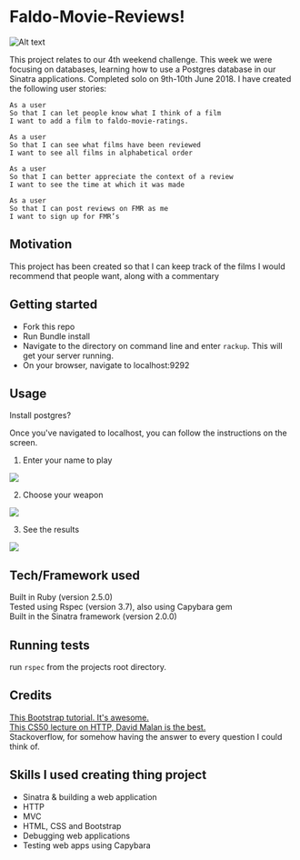 Faldo-Movie-Reviews!
==================

 ![Alt text](https://media.giphy.com/media/E7ClVqqCl8bVS/giphy.gif)


This project relates to our 4th weekend challenge. This week we were focusing on databases, learning how to use a Postgres database in our Sinatra applications. Completed solo on 9th-10th June 2018. I have created the following user stories:

```
As a user
So that I can let people know what I think of a film  
I want to add a film to faldo-movie-ratings.

As a user
So that I can see what films have been reviewed
I want to see all films in alphabetical order

As a user
So that I can better appreciate the context of a review
I want to see the time at which it was made

As a user
So that I can post reviews on FMR as me
I want to sign up for FMR’s
```

## Motivation

This project has been created so that I can keep track of the films I would recommend that people want, along with a commentary

## Getting started

* Fork this repo
* Run Bundle install
* Navigate to the directory on command line and enter ```rackup```. This will get your server running.
* On your browser, navigate to localhost:9292

## Usage

Install postgres?

Once you've navigated to localhost, you can follow the instructions on the screen.

1. Enter your name to play

<img src="/public/enter_name.png">

2. Choose your weapon

<img src="/public/choose_weapon.png">

3. See the results

<img src="/public/final_result.png">


## Tech/Framework used

Built in Ruby (version 2.5.0)<br />
Tested using Rspec (version 3.7), also using Capybara gem<br />
Built in the Sinatra framework (version 2.0.0)

## Running tests

run `rspec` from the projects root directory.

## Credits

[This Bootstrap tutorial. It's awesome.](https://www.youtube.com/watch?v=gqOEoUR5RHg)<br />
[This CS50 lecture on HTTP, David Malan is the best.](https://www.youtube.com/watch?v=PUPDGbnpSjw&t=4902s)<br />
Stackoverflow, for somehow having the answer to every question I could think of.

## Skills I used creating thing project

* Sinatra & building a web application
* HTTP
* MVC
* HTML, CSS and Bootstrap
* Debugging web applications
* Testing web apps using Capybara
